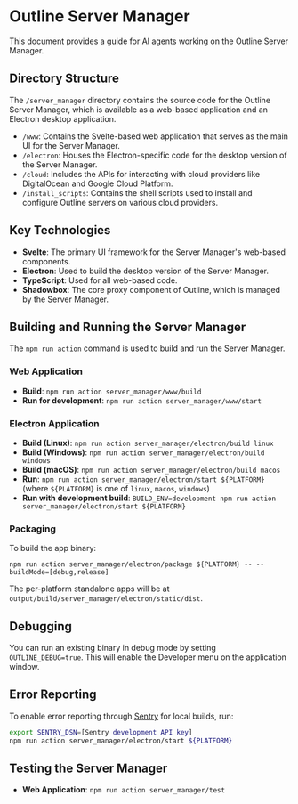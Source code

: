 # Outline Server Manager

This document provides a guide for AI agents working on the Outline Server Manager.

## Directory Structure

The `/server_manager` directory contains the source code for the Outline Server Manager, which is available as a web-based application and an Electron desktop application.

*   `/www`: Contains the Svelte-based web application that serves as the main UI for the Server Manager.
*   `/electron`: Houses the Electron-specific code for the desktop version of the Server Manager.
*   `/cloud`: Includes the APIs for interacting with cloud providers like DigitalOcean and Google Cloud Platform.
*   `/install_scripts`: Contains the shell scripts used to install and configure Outline servers on various cloud providers.

## Key Technologies

*   **Svelte**: The primary UI framework for the Server Manager's web-based components.
*   **Electron**: Used to build the desktop version of the Server Manager.
*   **TypeScript**: Used for all web-based code.
*   **Shadowbox**: The core proxy component of Outline, which is managed by the Server Manager.

## Building and Running the Server Manager

The `npm run action` command is used to build and run the Server Manager.

### Web Application

*   **Build**: `npm run action server_manager/www/build`
*   **Run for development**: `npm run action server_manager/www/start`

### Electron Application

*   **Build (Linux)**: `npm run action server_manager/electron/build linux`
*   **Build (Windows)**: `npm run action server_manager/electron/build windows`
*   **Build (macOS)**: `npm run action server_manager/electron/build macos`
*   **Run**: `npm run action server_manager/electron/start ${PLATFORM}` (where `${PLATFORM}` is one of `linux`, `macos`, `windows`)
*   **Run with development build**: `BUILD_ENV=development npm run action server_manager/electron/start ${PLATFORM}`

### Packaging

To build the app binary:

```
npm run action server_manager/electron/package ${PLATFORM} -- --buildMode=[debug,release]
```

The per-platform standalone apps will be at `output/build/server_manager/electron/static/dist`.

## Debugging

You can run an existing binary in debug mode by setting `OUTLINE_DEBUG=true`. This will enable the Developer menu on the application window.

## Error Reporting

To enable error reporting through [Sentry](https://sentry.io/) for local builds, run:

```bash
export SENTRY_DSN=[Sentry development API key]
npm run action server_manager/electron/start ${PLATFORM}
```

## Testing the Server Manager

*   **Web Application**: `npm run action server_manager/test`
